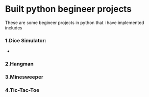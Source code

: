 # Built python begineer projects 
These are some begineer projects in python that i have implemented includes

### 1.Dice Simulator: 
 *
### 2.Hangman 
### 3.Minesweeper
### 4.Tic-Tac-Toe
